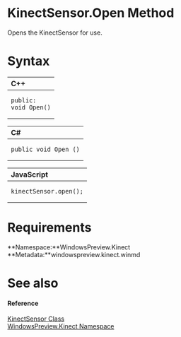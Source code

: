 KinectSensor.Open Method  
========================  

Opens the KinectSensor for use. <span id="syntaxSection"></span>

Syntax  
======  

<table>
<colgroup>
<col width="100%" />
</colgroup>
<thead>
<tr class="header">
<th align="left">C++</th>
</tr>
</thead>
<tbody>
<tr class="odd">
<td align="left"><pre><code>public:  
void Open()</code></pre></td>
</tr>
</tbody>
</table>

<table>
<colgroup>
<col width="100%" />
</colgroup>
<thead>
<tr class="header">
<th align="left">C#</th>
</tr>
</thead>
<tbody>
<tr class="odd">
<td align="left"><pre><code>public void Open ()</code></pre></td>
</tr>
</tbody>
</table>

<table>
<colgroup>
<col width="100%" />
</colgroup>
<thead>
<tr class="header">
<th align="left">JavaScript</th>
</tr>
</thead>
<tbody>
<tr class="odd">
<td align="left"><pre><code>kinectSensor.open();</code></pre></td>
</tr>
</tbody>
</table>

<span id="requirements"></span>

Requirements  
============  

**Namespace:**WindowsPreview.Kinect  
**Metadata:**windowspreview.kinect.winmd  

<span id="ID4EY"></span>

See also  
========  

<span id="ID4E1"></span>
#### Reference  

[KinectSensor Class](../../KinectSensor_Class.md)  
 [WindowsPreview.Kinect Namespace](../../../Kinect.md)  



<!--Please do not edit the data in the comment block below.-->
<!--
TOCTitle : Open Method
RLTitle : KinectSensor.Open Method
KeywordK : Open method
KeywordK : KinectSensor.Open method
KeywordF : WindowsPreview.Kinect.KinectSensor.Open
KeywordF : KinectSensor.Open
KeywordF : Open
KeywordF : WindowsPreview.Kinect.KinectSensor.Open
KeywordA : M:WindowsPreview.Kinect.KinectSensor.Open
AssetID : M:WindowsPreview.Kinect.KinectSensor.Open
Locale : en-us
CommunityContent : 1
APIType : Managed
APILocation : windowspreview.kinect.winmd
APIName : WindowsPreview.Kinect.KinectSensor.Open
TargetOS : Windows
TopicType : kbSyntax
DevLang : VB
DevLang : CSharp
DevLang : JavaScript
DevLang : C++
DocSet : K4Wv2
ProjType : K4Wv2Proj
Technology : Kinect for Windows
Product : Kinect for Windows SDK v2
productversion : 20
-->
